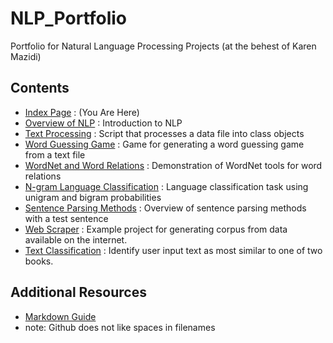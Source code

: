 # NLP_Portfolio
Portfolio for Natural Language Processing Projects (at the behest of Karen Mazidi)



## Contents
* [Index Page](https://hikaito.github.io/NLP_Portfolio) :  (You Are Here)
* [Overview of NLP](https://github.com/Hikaito/NLP_Portfolio/blob/main/Other/Overview%20of%20NLP.pdf)
: Introduction to NLP
* [Text Processing](https://github.com/Hikaito/NLP_Portfolio/tree/main/Project_1)
: Script that processes a data file into class objects
* [Word Guessing Game](https://github.com/Hikaito/NLP_Portfolio/blob/main/Project_2/README.md)
: Game for generating a word guessing game from a text file
* [WordNet and Word Relations](https://github.com/Hikaito/NLP_Portfolio/blob/main/Project_3/WordNet_Project.ipynb)
: Demonstration of WordNet tools for word relations
* [N-gram Language Classification](https://github.com/Hikaito/NLP_Portfolio/tree/main/Project_4)
: Language classification task using unigram and bigram probabilities
* [Sentence Parsing Methods](https://github.com/Hikaito/NLP_Portfolio/blob/main/Other/Sentence%20Parsing.pdf)
: Overview of sentence parsing methods with a test sentence
* [Web Scraper](https://github.com/Hikaito/NLP_Portfolio/blob/main/Project_5/README.md)
: Example project for generating corpus from data available on the internet.
* [Text Classification](https://github.com/Hikaito/NLP_Portfolio/blob/main/Project_6/book_classification.ipynb)
: Identify user input text as most similar to one of two books.

## Additional Resources
* [Markdown Guide](https://www.markdownguide.org/cheat-sheet/)
* note: Github does not like spaces in filenames

